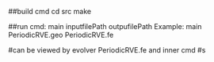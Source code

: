 
##build cmd
cd src
make

##run cmd:
main inputfilePath outpufilePath
Example:
main PeriodicRVE.geo PeriodicRVE.fe

#can be viewed by
evolver PeriodicRVE.fe
and inner cmd #s
